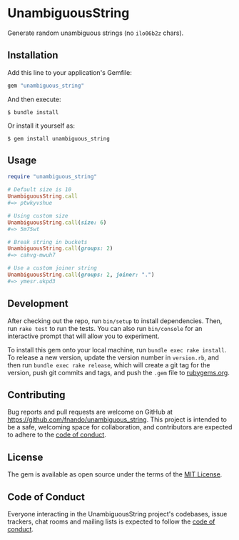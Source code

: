 # UnambiguousString

Generate random unambiguous strings (no `ilo06b2z` chars).

## Installation

Add this line to your application's Gemfile:

```ruby
gem "unambiguous_string"
```

And then execute:

    $ bundle install

Or install it yourself as:

    $ gem install unambiguous_string

## Usage

```ruby
require "unambiguous_string"

# Default size is 10
UnambiguousString.call
#=> ptwkyvshue

# Using custom size
UnambiguousString.call(size: 6)
#=> 5m75wt

# Break string in buckets
UnambiguousString.call(groups: 2)
#=> cahvg-mwuh7

# Use a custom joiner string
UnambiguousString.call(groups: 2, joiner: ".")
#=> ymesr.ukpd3
```

## Development

After checking out the repo, run `bin/setup` to install dependencies. Then, run `rake test` to run the tests. You can also run `bin/console` for an interactive prompt that will allow you to experiment.

To install this gem onto your local machine, run `bundle exec rake install`. To release a new version, update the version number in `version.rb`, and then run `bundle exec rake release`, which will create a git tag for the version, push git commits and tags, and push the `.gem` file to [rubygems.org](https://rubygems.org).

## Contributing

Bug reports and pull requests are welcome on GitHub at https://github.com/fnando/unambiguous_string. This project is intended to be a safe, welcoming space for collaboration, and contributors are expected to adhere to the [code of conduct](https://github.com/fnando/unambiguous_string/blob/master/CODE_OF_CONDUCT.md).


## License

The gem is available as open source under the terms of the [MIT License](https://opensource.org/licenses/MIT).

## Code of Conduct

Everyone interacting in the UnambiguousString project's codebases, issue trackers, chat rooms and mailing lists is expected to follow the [code of conduct](https://github.com/fnando/unambiguous_string/blob/master/CODE_OF_CONDUCT.md).
